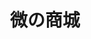 ---
title: 微の商城
hero:
  title: 微の商城
  desc: 微微微微微型商城の文档
  actions:
    - text: PC版商城
      link: /getting-started
    - text: H5版商城
      link: /getting-started
    - text: 后台管理
      link: /getting-started
features:
  - icon: https://gw.alipayobjects.com/zos/bmw-prod/881dc458-f20b-407b-947a-95104b5ec82b/k79dm8ih_w144_h144.png
    title: PC商城
    desc: 仿“京东”商城
  - icon: https://gw.alipayobjects.com/zos/bmw-prod/d60657df-0822-4631-9d7c-e7a869c2f21c/k79dmz3q_w126_h126.png
    title: H5商城
    desc: 仿“云货优选”小程序
  - icon: https://gw.alipayobjects.com/zos/bmw-prod/d1ee0c6f-5aed-4a45-a507-339a4bfe076c/k7bjsocq_w144_h144.png
    title: 后台管理
    desc: 用 Ant Design 开发
footer: Open-source MIT Licensed | Copyright © 2020<br />Powered by [luokaiii](https://github.com/luokaiii/luokaiii.mall.git)
---